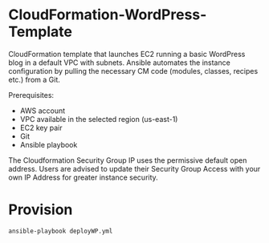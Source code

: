 # CloudFormation-WordPress-Template
CloudFormation template that launches EC2 running a basic WordPress blog in a default VPC with subnets. Ansible automates the instance configuration by pulling the necessary CM code (modules, classes, recipes etc.) from a Git. 

Prerequisites:
- AWS account 
- VPC available in the selected region (us-east-1)
- EC2 key pair
- Git
- Ansible playbook

The Cloudformation Security Group IP uses the permissive default open address. Users are advised to update their Security Group Access with your own IP Address for greater instance security.

# Provision

```
ansible-playbook deployWP.yml
```

